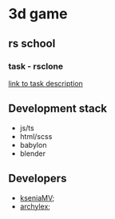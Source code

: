# 3d game 
## rs school
### task - rsclone
[link to task description](https://github.com/rolling-scopes-school/tasks/blob/master/tasks/rsclone/rsclone.md)

## Development stack

+ js/ts
+ html/scss
+ babylon
+ blender



## Developers
+ [kseniaMV](https://github.com/KseniaMV);
+ [archylex](https://github.com/archylex);

